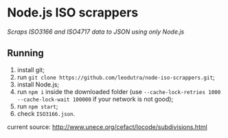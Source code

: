 Node.js ISO scrappers
====================
*Scraps ISO3166 and ISO4717 data to JSON using only Node.js*

Running
-------
  1. install git;
  2. run `git clone https://github.com/leodutra/node-iso-scrappers.git`;
  3. install Node.js;
  4. run `npm i` inside the downloaded folder (use `--cache-lock-retries 1000 --cache-lock-wait 100000` if your network is not good);
  5. run `npm start`;
  6. check `ISO3166.json`.

current source:
http://www.unece.org/cefact/locode/subdivisions.html
